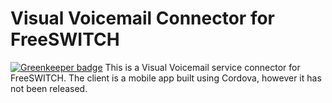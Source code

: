 # Visual Voicemail Connector for FreeSWITCH

[![Greenkeeper badge](https://badges.greenkeeper.io/bdfoster/visualvoicemail-connector-freeswitch.svg)](https://greenkeeper.io/)
This is a Visual Voicemail service connector for FreeSWITCH. The client is a mobile app built using Cordova, however
it has not been released.

